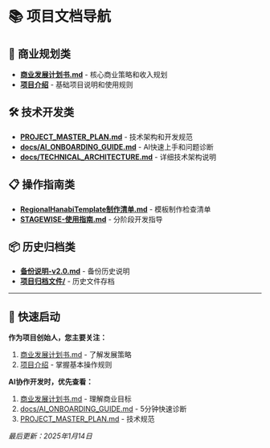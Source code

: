 # 📚 项目文档导航

## 🎯 商业规划类
- **[商业发展计划书.md](./商业发展计划书.md)** - 核心商业策略和收入规划
- **[项目介绍](./项目介绍)** - 基础项目说明和使用规则

## 🛠️ 技术开发类  
- **[PROJECT_MASTER_PLAN.md](./PROJECT_MASTER_PLAN.md)** - 技术架构和开发规范
- **[docs/AI_ONBOARDING_GUIDE.md](./docs/AI_ONBOARDING_GUIDE.md)** - AI快速上手和问题诊断
- **[docs/TECHNICAL_ARCHITECTURE.md](./docs/TECHNICAL_ARCHITECTURE.md)** - 详细技术架构说明

## 📋 操作指南类
- **[RegionalHanabiTemplate制作清单.md](./RegionalHanabiTemplate制作清单.md)** - 模板制作检查清单
- **[STAGEWISE-使用指南.md](./STAGEWISE-使用指南.md)** - 分阶段开发指导

## 📦 历史归档类
- **[备份说明-v2.0.md](./备份说明-v2.0.md)** - 备份历史说明
- **[项目归档文件/](./项目归档文件/)** - 历史文件存档

---

## 🚀 快速启动

**作为项目创始人，您主要关注：**
1. [商业发展计划书.md](./商业发展计划书.md) - 了解发展策略
2. [项目介绍](./项目介绍) - 掌握基本操作规则

**AI协作开发时，优先查看：**
1. [商业发展计划书.md](./商业发展计划书.md) - 理解商业目标
2. [docs/AI_ONBOARDING_GUIDE.md](./docs/AI_ONBOARDING_GUIDE.md) - 5分钟快速诊断
3. [PROJECT_MASTER_PLAN.md](./PROJECT_MASTER_PLAN.md) - 技术规范

*最后更新：2025年1月14日* 